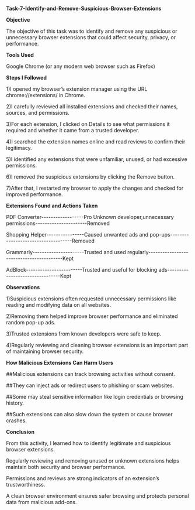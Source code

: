 **Task-7-Identify-and-Remove-Suspicious-Browser-Extensions**

**Objective**

The objective of this task was to identify and remove any suspicious or unnecessary browser extensions that could affect security, privacy, or performance.

**Tools Used**

Google Chrome (or any modern web browser such as Firefox)


**Steps I Followed**

1)I opened my browser’s extension manager using the URL chrome://extensions/ in Chrome.

2)I carefully reviewed all installed extensions and checked their names, sources, and permissions.

3)For each extension, I clicked on Details to see what permissions it required and whether it came from a trusted developer.

4)I searched the extension names online and read reviews to confirm their legitimacy.

5)I identified any extensions that were unfamiliar, unused, or had excessive permissions.

6)I removed the suspicious extensions by clicking the Remove button.

7)After that, I restarted my browser to apply the changes and checked for improved performance.


**Extensions Found and Actions Taken**

PDF Converter------------------Pro Unknown developer,unnecessary permissions----------------------Removed


Shopping Helper----------------Caused unwanted ads and pop-ups------------------------------------Removed


Grammarly----------------------Trusted and used regularly-----------------------------------------Kept


AdBlock------------------------Trusted and useful for blocking ads--------------------------------Kept


**Observations**

1)Suspicious extensions often requested unnecessary permissions like reading and modifying data on all websites.

2)Removing them helped improve browser performance and eliminated random pop-up ads.

3)Trusted extensions from known developers were safe to keep.

4)Regularly reviewing and cleaning browser extensions is an important part of maintaining browser security.


**How Malicious Extensions Can Harm Users**

##Malicious extensions can track browsing activities without consent.

##They can inject ads or redirect users to phishing or scam websites.

##Some may steal sensitive information like login credentials or browsing history.

##Such extensions can also slow down the system or cause browser crashes.


**Conclusion**

From this activity, I learned how to identify legitimate and suspicious browser extensions.

Regularly reviewing and removing unused or unknown extensions helps maintain both security and browser performance.

Permissions and reviews are strong indicators of an extension’s trustworthiness.

A clean browser environment ensures safer browsing and protects personal data from malicious add-ons.
